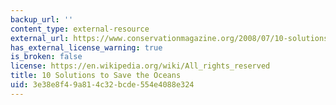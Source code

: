 ```yaml
---
backup_url: ''
content_type: external-resource
external_url: https://www.conservationmagazine.org/2008/07/10-solutions-to-save-the-ocean/
has_external_license_warning: true
is_broken: false
license: https://en.wikipedia.org/wiki/All_rights_reserved
title: 10 Solutions to Save the Oceans
uid: 3e38e8f4-9a81-4c32-bcde-554e4088e324
---
```

